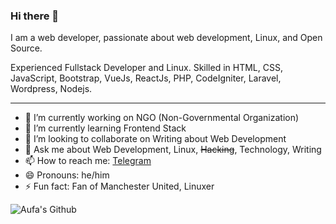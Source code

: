 ### Hi there 👋

I am a web developer, passionate about web development, Linux, and Open Source.

Experienced Fullstack Developer and Linux. Skilled in HTML, CSS, JavaScript, Bootstrap, VueJs, ReactJs, PHP, CodeIgniter, Laravel, Wordpress, Nodejs.

---

- 🔭 I’m currently working on NGO (Non-Governmental Organization)
- 🌱 I’m currently learning Frontend Stack
- 👯 I’m looking to collaborate on Writing about Web Development
- 💬 Ask me about Web Development, Linux, ~~Hacking~~, Technology, Writing
- 📫 How to reach me: [Telegram](https://t.me/aufabillah)
- 😄 Pronouns: he/him
- ⚡ Fun fact: Fan of Manchester United, Linuxer

![Aufa's Github](https://github-readme-stats.vercel.app/api?username=aufaroot18&show_icons=true&hide_border=true)

<!--
**aufaroot18/aufaroot18** is a ✨ _special_ ✨ repository because its `README.md` (this file) appears on your GitHub profile.

Here are some ideas to get you started:

- 🔭 I’m currently working on ...
- 🌱 I’m currently learning ...
- 👯 I’m looking to collaborate on ...
- 🤔 I’m looking for help with ...
- 💬 Ask me about ...
- 📫 How to reach me: ...
- 😄 Pronouns: ...
- ⚡ Fun fact: ...
-->
